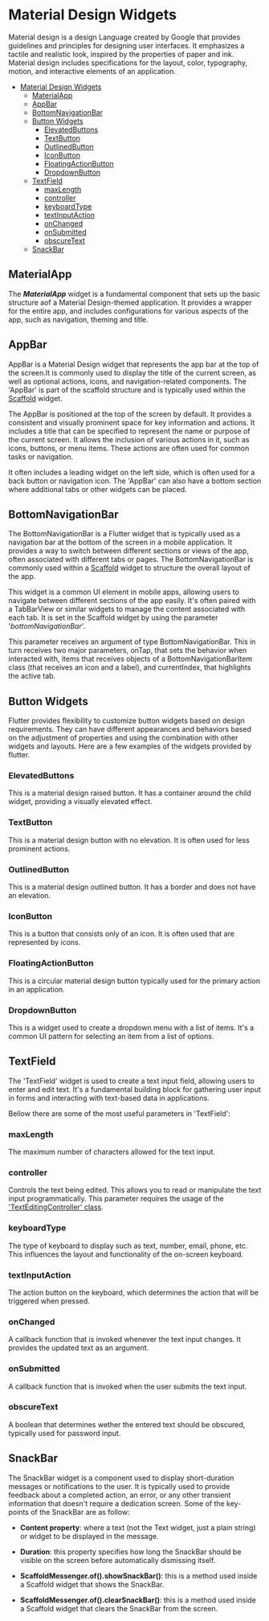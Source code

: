 # Material Design Widgets

Material design is a design Language created by Google that provides guidelines and principles for designing user interfaces. It emphasizes a tactile and realistic look, inspired by the properties of paper and ink. Material design includes specifications for the layout, color, typography, motion, and interactive elements of an application.

- [Material Design Widgets](#material-design-widgets)
  - [MaterialApp](#materialapp)
  - [AppBar](#appbar)
  - [BottomNavigationBar](#bottomnavigationbar)
  - [Button Widgets](#button-widgets)
    - [ElevatedButtons](#elevatedbuttons)
    - [TextButton](#textbutton)
    - [OutlinedButton](#outlinedbutton)
    - [IconButton](#iconbutton)
    - [FloatingActionButton](#floatingactionbutton)
    - [DropdownButton](#dropdownbutton)
  - [TextField](#textfield)
    - [maxLength](#maxlength)
    - [controller](#controller)
    - [keyboardType](#keyboardtype)
    - [textInputAction](#textinputaction)
    - [onChanged](#onchanged)
    - [onSubmitted](#onsubmitted)
    - [obscureText](#obscuretext)
  - [SnackBar](#snackbar)

## MaterialApp

The ***MaterialApp*** widget is a fundamental component that sets up the basic structure aof a Material Design-themed application. It provides a wrapper for the entire app, and includes configurations for various aspects of the app, such as navigation, theming and title.

## AppBar

AppBar is a Material Design widget that represents the app bar at the top of the screen.It is commonly used to display the title of the current screen, as well as optional actions, icons, and navigation-related components. The 'AppBar' is part of the scaffold structure and is typically used within the [Scaffold](structural_layout.md#scaffold) widget.

The AppBar is positioned at the top of the screen by default. It provides a consistent and visually prominent space for key information and actions. It includes a title that can be specified to represent the name or purpose of the current screen. It allows the inclusion of various actions in it, such as icons, buttons, or menu items. These actions are often used for common tasks or navigation.

It often includes a leading widget on the left side, which is often used for a back button or navigation icon. The 'AppBar' can also have a bottom section where additional tabs or other widgets can be placed.

## BottomNavigationBar

The BottomNavigationBar is a Flutter widget that is typically used as a navigation bar at the bottom of the screen in a mobile application. It provides a way to switch between different sections or views of the app, often associated with different tabs or pages. The BottomNavigationBar is commonly used within a [Scaffold](structural.md) widget to structure the overall layout of the app.

This widget is a common UI element in mobile apps, allowing users to navigate between different sections of the app easily. It's often paired with a TabBarView or similar widgets to manage the content associated with each tab. It is set in the Scaffold widget by using the parameter '*bottomNavigationBar*'.

This parameter receives an argument of type BottomNavigationBar. This in turn receives two major parameters, onTap, that sets the behavior when interacted with, items that receives objects of a BottomNavigationBarItem class (that receives an icon and a label), and currentIndex, that highlights the active tab.

## Button Widgets

Flutter provides flexibility to customize button widgets based on design requirements. They can have different appearances and behaviors based on the adjustment of properties and using the combination with other widgets and layouts. Here are a few examples of the widgets provided by flutter.

### ElevatedButtons

This is a material design raised button. It has a container around the child widget, providing a visually elevated effect.

### TextButton

This is a material design button with no elevation. It is often used for less prominent actions.

### OutlinedButton

This is a material design outlined button. It has a border and does not have an elevation.

### IconButton

This is a button that consists only of an icon. It is often used that are represented by icons.

### FloatingActionButton

This is a circular material design button typically used for the primary action in an application.

### DropdownButton

This is a widget used to create a dropdown menu with a list of items. It's a common UI pattern for selecting an item from a list of options.

## TextField

The 'TextField' widget is used to create a text input field, allowing users to enter and edit text. It's a fundamental building block for gathering user input in forms and interacting with text-based data in applications.

Bellow there are some of the most useful parameters in 'TextField':

### maxLength

The maximum number of characters allowed for the text input.

### controller

Controls the text being edited. This allows you to read or manipulate the text input programmatically. This parameter requires the usage of the ['TextEditingController' class](../../DART_BASICS/classes.md#texteditingcontroller).

### keyboardType

The type of keyboard to display such as text, number, email, phone, etc. This influences the layout and functionality of the on-screen keyboard.

### textInputAction

The action button on the keyboard, which determines the action that will be triggered when pressed.

### onChanged

A callback function that is invoked whenever the text input changes. It provides the updated text as an argument.

### onSubmitted

A callback function that is invoked when the user submits the text input.

### obscureText

A boolean that determines wether the entered text should be obscured, typically used for password input.

## SnackBar

The SnackBar widget is a component used to display short-duration messages or notifications to the user. It is typically used to provide feedback about a completed action, an error, or any other transient information that doesn't require a dedication screen. Some of the key-points of the SnackBar are as follow:

- **Content property**: where a text (not the Text widget, just a plain string) or widget to be displayed in the message.

- **Duration**: this property specifies how long the SnackBar should be visible on the screen before automatically dismissing itself.

- **ScaffoldMessenger.of().showSnackBar()**: this is a method used inside a Scaffold widget that shows the SnackBar.

- **ScaffoldMessenger.of().clearSnackBar()**: this is a method used inside a Scaffold widget that clears the SnackBar from the screen.
